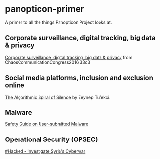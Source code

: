 # panopticon-primer

A primer to all the things Panopticon Project looks at.

## Corporate surveillance, digital tracking, big data & privacy

[Corporate surveillance, digital tracking, big data & privacy](https://www.youtube.com/watch?v=3ABaGEWjFIg) from ChaosCommunicationCongress2016 33c3

## Social media platforms, inclusion and exclusion online

[The Algorithmic Spiral of Silence](https://www.youtube.com/watch?v=pO-brBVRyN8&index=12&list=PLYiaJo7rYNXLQSEAa2RdyyiS28Ke2Rl60) by Zeynep Tufekci.

## Malware

[Safety Guide on User-submitted Malware](https://blog.coralproject.net/user-submitted-malware/)

## Operational Security (OPSEC)

[#Hacked - Investigate Syria's Cyberwar](https://syhacked.com/)
